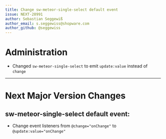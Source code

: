 ```yaml
---
title: Change sw-meteor-single-select default event
issue: NEXT-28991
author: Sebastian Seggewiß
author_email: s.seggewiss@shopware.com
author_github: @seggewiss
---
```

# Administration
* Changed `sw-meteor-single-select` to emit `update:value` instead of `change`
___
# Next Major Version Changes
## sw-meteor-single-select default event:
* Change event listeners from `@change="onChange"` to `@update:value="onChange"`
